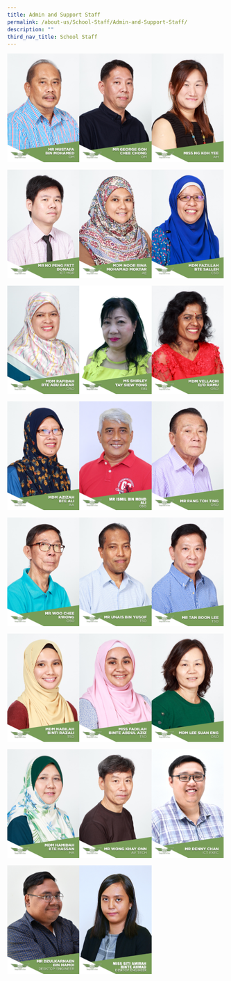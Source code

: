 ```yaml
---
title: Admin and Support Staff
permalink: /about-us/School-Staff/Admin-and-Support-Staff/
description: ""
third_nav_title: School Staff
---
```

<img src="/images/Mr%20Mustafa%20Bin%20Mohamed.jpg" style="width:33%;float:left"><img src="/images/Mr%20George%20Goh%20Chee%20Chong.jpg" style="width:33%;float:left"><img src="/images/Miss%20Ng%20Koh%20Yee.jpg" style="width:33%">
		 
<img src="/images/Mr%20Ho%20Peng%20Fatt%20Donald.jpg" style="width:33%;float:left"><img src="/images/Mdm%20Noor%20Rina%20Mohamad%20Moktar.jpg" style="width:33%;float:left"><img src="/images/Mdm%20Fazillah%20Bte%20Salleh.jpg" style="width:33%">
		 
<img src="/images/Mdm%20Rafidah%20Bte%20Abu%20Bakar.jpg" style="width:33%;float:left"><img src="/images/SHIRLEY.jpeg" style="width:33%;float:left"><img src="/images/Mdm%20Vellachi%20D_O%20Ramu.jpg" style="width:33%">
		 
<img src="/images/Mdm%20Azizah%20Bte%20Ali.jpg" style="width:33%;float:left"><img src="/images/E06%20MR%20ISMIL%20BIN%20MOHD%20ALI.jpeg" style="width:33%;float:left"><img src="/images/Mr%20Pang%20Toh%20Ting.jpg" style="width:33%">
		 
<img src="/images/Mr%20Woo%20Chee%20Kwong.jpg" style="width:33%;float:left"><img src="/images/Mr%20Unais%20Bin%20Yusof.jpg" style="width:33%;float:left"><img src="/images/Mr%20Tan%20Boon%20Lee.jpg" style="width:33%">
		 
<img src="/images/Mdm%20Nabilah%20Binti%20Razali.jpg" style="width:33%;float:left"><img src="/images/Miss%20Fadilah%20Binte%20Abdul%20Aziz.jpg" style="width:33%;float:left"><img src="/images/Mdm%20Lee%20Suan%20Eng.jpg" style="width:33%">
		 
<img src="/images/Mdm%20Hamidah%20Bte%20Hassan.jpg" style="width:33%;float:left"><img src="/images/Mr%20Wong%20Khay%20Onn.jpg" style="width:33%;float:left"><img src="/images/Mr%20Denny%20Chan.jpg" style="width:33%">
		 
<img src="/images/Mr%20Dzulkarnaen%20Bin%20Hamdi.jpg" style="width:33%;float:left"><img src="/images/S07%20SITI%20AMIRAH%20BINTE%20AHMAD.jpeg" style="width:33%;float:left">
		 
